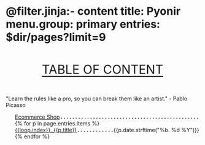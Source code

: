 @filter.jinja:- content
title: Pyonir
menu.group: primary
entries: $dir/pages?limit=9
===
<section class="toc">
<header class="hanken-grotesk-regular">
TABLE OF CONTENT
</header>
<p>"Learn the rules like a pro, so you can break them like an artist." - Pablo Picasso </p>
<ul class="chapters">
  <li class="chapter">
    <span class="title"><a href="/my-shop">Ecommerce Shop</a></span>
  </li>
{% for p in page.entries.items %}
  <li class="chapter">
    <span class="title"><a href="{{p.url}}">{{loop.index}}. {{p.title}}</a></span>
    <span class="pgnum">{{p.date.strftime("%b. %d %Y")}}</span>
  </li>
{% endfor %}
</ul>
</section>
<style>
.toc .chapter {
  display: flex;
}
.toc .chapter .title {
  order: 1;
}
.toc .chapter .pgnum {
  order: 3;
}
.toc .chapter::after {
  background-image: radial-gradient(circle, currentcolor 1px, transparent 1.5px);
  background-position: bottom;
  background-size: 1ex 4.5px;
  background-repeat: space no-repeat;
  content: "";
  flex-grow: 1;
  height: 1em;
  order: 2;
}
.toc {
    margin: 3rem auto;
    max-width: 740px;
    & header {
    text-underline-offset: 5px;
    margin-bottom: 3rem; text-decoration: underline; font-size: 2rem;}
}
</style>
